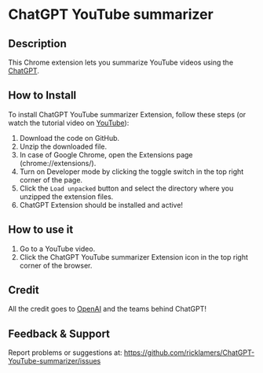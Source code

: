 # ChatGPT YouTube summarizer

## Description
This Chrome extension lets you summarize YouTube videos using the [ChatGPT](https://chat.openai.com/).

## How to Install

To install ChatGPT YouTube summarizer Extension, follow these steps (or watch the tutorial video on [YouTube](https://www.youtube.com/watch?v=68e6evRUv8g)):

1. Download the code on GitHub.
2. Unzip the downloaded file.
3. In case of Google Chrome, open the Extensions page (chrome://extensions/).
4. Turn on Developer mode by clicking the toggle switch in the top right corner of the page.
5. Click the `Load unpacked` button and select the directory where you unzipped the extension files.
6. ChatGPT Extension should be installed and active!

## How to use it

1. Go to a YouTube video.
2. Click the ChatGPT YouTube summarizer Extension icon in the top right corner of the browser.

## Credit

All the credit goes to [OpenAI](http://openai.com/) and the teams behind ChatGPT!

## Feedback & Support
Report problems or suggestions at:
https://github.com/ricklamers/ChatGPT-YouTube-summarizer/issues
